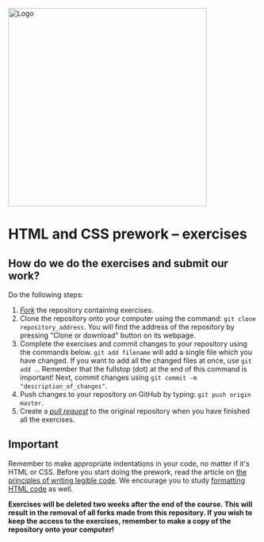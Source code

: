 <img alt="Logo" src="http://coderslab.pl/svg/logo-coderslab.svg" width="400">

#  HTML and CSS prework &ndash; exercises

## How do we do the exercises and submit our work?

Do the following steps:

1. [*Fork*](https://guides.github.com/activities/forking/) the repository containing exercises.
2. Clone the repository onto your computer using the command: `git clone repository_address`.
You will find the address of the repository by pressing "Clone or download" button on its webpage.
3. Complete the exercises and commit changes to your repository using the commands below.
`git add filename` will add a single file which you have changed.
If you want to add all the changed files at once, use `git add .`.
Remember that the fullstop (dot) at the end of this command is important!
Next, commit changes using `git commit -m "description_of_changes"`.
4. Push changes to your repository on GitHub by typing: `git push origin master`.
5. Create a [*pull request*](https://help.github.com/articles/creating-a-pull-request) to the original repository when you have finished all the exercises.

## Important

Remember to make appropriate indentations in your code, no matter if it's HTML or CSS. Before you start doing the prework, read the article on [the principles of writing legible code](https://codepen.io/...............). We encourage you to study [formatting HTML code](https://www.granneman.com/webdev/coding/formatting-and-indenting-your-html/) as well.

**Exercises will be deleted two weeks after the end of the course. This will result in the removal of all forks made from this repository. If you wish to keep the access to the exercises, remember to make a copy of the repository onto your computer!**
